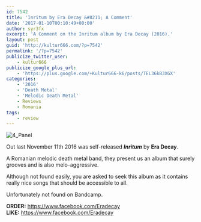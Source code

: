 ```yaml
---
id: 7542
title: 'Inritum by Era Decay &#8211; A Comment'
date: '2017-01-10T00:10:49+00:00'
author: syr3fx
excerpt: 'A Comment on the Inritum album by Era Decay (2016).'
layout: post
guid: 'http://kultur666.com/?p=7542'
permalink: '/?p=7542'
publicize_twitter_user:
    - kultur666
publicize_google_plus_url:
    - 'https://plus.google.com/+Kultur666-k6/posts/TEL36kB3XGX'
categories:
    - '2016'
    - 'Death Metal'
    - 'Melodic Death Metal'
    - Reviews
    - Romania
tags:
    - review
---
```


![4_Panel](http://localhost:8080/wp-content/uploads/2017/01/front.jpg)

Out last November 11th 2016 was self-released ***Inritum*** by **Era Decay**.

A Romanian melodic death metal band, they present us an album that surely grooves and is also melo-aggressive.

Although not found easily, you are asked to seek this album as it contains really nice songs that should be accessible to all.

Unfortunately not found on Bandcamp.

**ORDER:** <https://www.facebook.com/Eradecay>  
**LIKE:** <https://www.facebook.com/Eradecay>